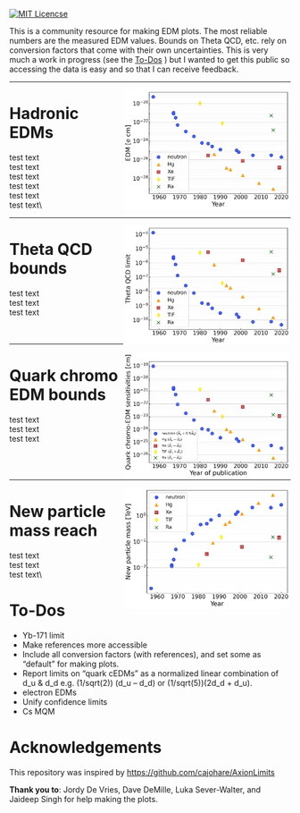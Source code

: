 [![MIT Licencse](https://badges.frapsoft.com/os/mit/mit.svg?v=103)](https://opensource.org/licenses/mit-license.php)

This is a community resource for making EDM plots.  The most reliable numbers are the measured EDM values.  Bounds on Theta QCD, etc. rely on conversion factors that come with their own uncertainties.  This is very much a work in progress (see the [To-Dos](#To-Dos) ) but I wanted to get this public so accessing the data is easy and so that I can receive feedback.  

---

<img align="right" width="300" src="plots/hadronic-edm-limits.png">  

# **Hadronic EDMs**
test text\
test text\
test text\
test text\
test text\
test text\

---

<img align="right" width="300" src="plots/theta-qcd-limits.png">  


# **Theta QCD bounds**
test text\
test text\
test text\
  &nbsp; \
&nbsp; 

---

<img align="right" width="300" src="plots/quark-chromo-edm-limits.png"> 

# **Quark chromo EDM bounds**
test text\
test text\
test text\
  &nbsp; \
    &nbsp; \
 &nbsp; 


---

<img align="right" width="300" src="plots/new-particle-limits.png">


# **New particle mass reach**

test text\
test text\
test text\

# To-Dos

* Yb-171 limit
* Make references more accessible
* Include all conversion factors (with references), and set some as “default” for making plots.
* Report limits on “quark cEDMs” as a normalized linear combination of d_u & d_d e.g. (1/sqrt(2)) (d_u – d_d) or (1/sqrt(5))(2d_d + d_u).
* electron EDMs
* Unify confidence limits
* Cs MQM




# Acknowledgements
This repository was inspired by https://github.com/cajohare/AxionLimits


**Thank you to**: Jordy De Vries, Dave DeMille, Luka Sever-Walter, and Jaideep Singh for help making the plots.

